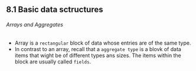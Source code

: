 ## 8.1 Basic data sctructures

<h6>Arrays and Aggregates</h6>

- Array is a `rectangular` block of data whose entries are of the same type.
- In contrast to an array, recall that a `aggregate type` is a blovk of data items that wight be of different types ans sizes. The items within the block are usually called `fields`.
